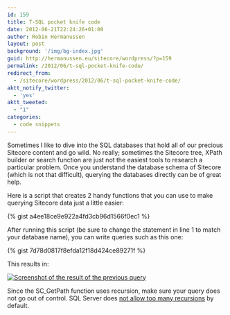 ```yaml
---
id: 159
title: T-SQL pocket knife code
date: 2012-06-21T22:24:26+01:00
author: Robin Hermanussen
layout: post
background: '/img/bg-index.jpg'
guid: http://hermanussen.eu/sitecore/wordpress/?p=159
permalink: /2012/06/t-sql-pocket-knife-code/
redirect_from:
  - /sitecore/wordpress/2012/06/t-sql-pocket-knife-code/
aktt_notify_twitter:
  - 'yes'
aktt_tweeted:
  - "1"
categories:
  - code snippets
---
```

Sometimes I like to dive into the SQL databases that hold all of our precious Sitecore content and go wild. No really; sometimes the Sitecore tree, XPath builder or search function are just not the easiest tools to research a particular problem. Once you understand the database schema of Sitecore (which is not that difficult), querying the databases directly can be of great help.

Here is a script that creates 2 handy functions that you can use to make querying Sitecore data just a little easier:

{% gist a4ee18ce9e922a4fd3cb96d1566f0ec1 %}

After running this script (be sure to change the statement in line 1 to match your database name), you can write queries such as this one:  

{% gist 7d78d0817f8efda12f18d424ce89271f %}

This results in:

[<img class="size-full wp-image-160 alignnone" title="Screenshot of the result of the previous query" src="/wp-content/uploads/2012/06/screenshot_query_result.png" alt="Screenshot of the result of the previous query" width="635" height="142" srcset="/wp-content/uploads/2012/06/screenshot_query_result.png 635w, /wp-content/uploads/2012/06/screenshot_query_result-300x67.png 300w" sizes="(max-width: 635px) 100vw, 635px" />](/wp-content/uploads/2012/06/screenshot_query_result.png)

Since the SC_GetPath function uses recursion, make sure your query does not go out of control. SQL Server does <a title="Article about SQL Server recursion limit" href="http://www.sqlservercentral.com/blogs/juggling_with_sql/2011/06/04/maximum-recursion-possible-with-cte-in-sql-server-2005-2008/">not allow too many recursions</a> by default.